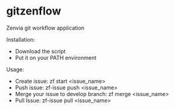 gitzenflow
==========

Zenvia git workflow application

Installation:
* Download the script
* Put it on your PATH environment

Usage:
* Create issue: zf start <issue_name>
* Push issue: zf-issue push <issue_name> <commit message>
* Merge your issue to develop branch: zf merge <issue_name>
* Pull Issue: zf-issue pull <issue_name>
